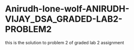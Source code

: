 # Anirudh-lone-wolf-ANIRUDH-VIJAY_DSA_GRADED-LAB2-PROBLEM2
this is the solution to problem 2 of graded lab 2 assignment
